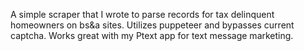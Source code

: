 A simple scraper that I wrote to parse records for tax delinquent homeowners on bs&a sites. 
Utilizes puppeteer and bypasses current captcha. Works great with my Ptext app for text message marketing.